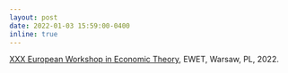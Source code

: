 ```yaml
---
layout: post
date: 2022-01-03 15:59:00-0400
inline: true
---
```

[XXX European Workshop in Economic Theory](https://sites.google.com/view/ewet2022/), EWET, Warsaw, PL, 2022.